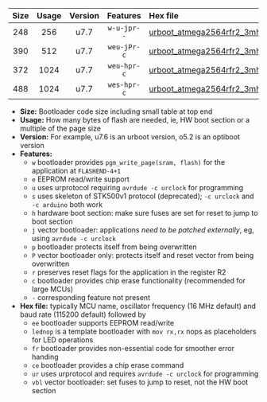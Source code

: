 |Size|Usage|Version|Features|Hex file|
|:-:|:-:|:-:|:-:|:--|
|248|256|u7.7|`w-u-jpr--`|[urboot_atmega2564rfr2_3mhz6864_115200bps_lednop_ur_vbl.hex](https://raw.githubusercontent.com/stefanrueger/urboot.hex/main/mcus/atmega2564rfr2/fcpu_3mhz6864/115200_bps/urboot_atmega2564rfr2_3mhz6864_115200bps_lednop_ur_vbl.hex)|
|390|512|u7.7|`weu-jPr-c`|[urboot_atmega2564rfr2_3mhz6864_115200bps_ee_lednop_fr_ce_ur_vbl.hex](https://raw.githubusercontent.com/stefanrueger/urboot.hex/main/mcus/atmega2564rfr2/fcpu_3mhz6864/115200_bps/urboot_atmega2564rfr2_3mhz6864_115200bps_ee_lednop_fr_ce_ur_vbl.hex)|
|372|1024|u7.7|`weu-hpr-c`|[urboot_atmega2564rfr2_3mhz6864_115200bps_ee_lednop_fr_ce_ur.hex](https://raw.githubusercontent.com/stefanrueger/urboot.hex/main/mcus/atmega2564rfr2/fcpu_3mhz6864/115200_bps/urboot_atmega2564rfr2_3mhz6864_115200bps_ee_lednop_fr_ce_ur.hex)|
|488|1024|u7.7|`wes-hpr-c`|[urboot_atmega2564rfr2_3mhz6864_115200bps_ee_lednop_fr_ce.hex](https://raw.githubusercontent.com/stefanrueger/urboot.hex/main/mcus/atmega2564rfr2/fcpu_3mhz6864/115200_bps/urboot_atmega2564rfr2_3mhz6864_115200bps_ee_lednop_fr_ce.hex)|

- **Size:** Bootloader code size including small table at top end
- **Usage:** How many bytes of flash are needed, ie, HW boot section or a multiple of the page size
- **Version:** For example, u7.6 is an urboot version, o5.2 is an optiboot version
- **Features:**
  + `w` bootloader provides `pgm_write_page(sram, flash)` for the application at `FLASHEND-4+1`
  + `e` EEPROM read/write support
  + `u` uses urprotocol requiring `avrdude -c urclock` for programming
  + `s` uses skeleton of STK500v1 protocol (deprecated); `-c urclock` and `-c arduino` both work
  + `h` hardware boot section: make sure fuses are set for reset to jump to boot section
  + `j` vector bootloader: applications *need to be patched externally*, eg, using `avrdude -c urclock`
  + `p` bootloader protects itself from being overwritten
  + `P` vector bootloader only: protects itself and reset vector from being overwritten
  + `r` preserves reset flags for the application in the register R2
  + `c` bootloader provides chip erase functionality (recommended for large MCUs)
  + `-` corresponding feature not present
- **Hex file:** typically MCU name, oscillator frequency (16 MHz default) and baud rate (115200 default) followed by
  + `ee` bootloader supports EEPROM read/write
  + `lednop` is a template bootloader with `mov rx,rx` nops as placeholders for LED operations
  + `fr` bootloader provides non-essential code for smoother error handing
  + `ce` bootloader provides a chip erase command
  + `ur` uses urprotocol and requires `avrdude -c urclock` for programming
  + `vbl` vector bootloader: set fuses to jump to reset, not the HW boot section
